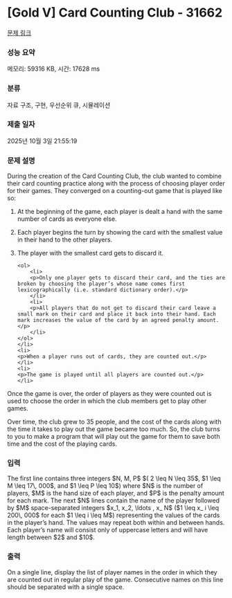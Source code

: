 # [Gold V] Card Counting Club - 31662 

[문제 링크](https://www.acmicpc.net/problem/31662) 

### 성능 요약

메모리: 59316 KB, 시간: 17628 ms

### 분류

자료 구조, 구현, 우선순위 큐, 시뮬레이션

### 제출 일자

2025년 10월 3일 21:55:19

### 문제 설명

<p>During the creation of the Card Counting Club, the club wanted to combine their card counting practice along with the process of choosing player order for their games. They converged on a counting-out game that is played like so:</p>

<ol>
	<li>
	<p>At the beginning of the game, each player is dealt a hand with the same number of cards as everyone else.</p>
	</li>
	<li>
	<p>Each player begins the turn by showing the card with the smallest value in their hand to the other players.</p>
	</li>
	<li>
	<p>The player with the smallest card gets to discard it.</p>

	<ol>
		<li>
		<p>Only one player gets to discard their card, and the ties are broken by choosing the player’s whose name comes first lexicographically (i.e. standard dictionary order).</p>
		</li>
		<li>
		<p>All players that do not get to discard their card leave a small mark on their card and place it back into their hand. Each mark increases the value of the card by an agreed penalty amount.</p>
		</li>
	</ol>
	</li>
	<li>
	<p>When a player runs out of cards, they are counted out.</p>
	</li>
	<li>
	<p>The game is played until all players are counted out.</p>
	</li>
</ol>

<p>Once the game is over, the order of players as they were counted out is used to choose the order in which the club members get to play other games.</p>

<p>Over time, the club grew to 35 people, and the cost of the cards along with the time it takes to play out the game became too much. So, the club turns to you to make a program that will play out the game for them to save both time and the cost of the playing cards.</p>

### 입력 

 <p>The first line contains three integers $N, M, P$ $( 2 \leq N \leq 35$, $1 \leq M \leq 17\, 000$, and $1 \leq P \leq 10$) where $N$ is the number of players, $M$ is the hand size of each player, and $P$ is the penalty amount for each mark. The next $N$ lines contain the name of the player followed by $M$ space-separated integers $x_1, x_2, \ldots , x_ N$ ($1 \leq x_ i \leq 200\, 000$ for each $1 \leq i \leq M$) representing the values of the cards in the player’s hand. The values may repeat both within and between hands. Each player’s name will consist only of uppercase letters and will have length between $2$ and $10$.</p>

### 출력 

 <p>On a single line, display the list of player names in the order in which they are counted out in regular play of the game. Consecutive names on this line should be separated with a single space.</p>

